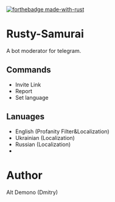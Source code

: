 [![forthebadge made-with-rust](http://ForTheBadge.com/images/badges/made-with-rust.svg)](https://www.rust-lang.org/)
# Rusty-Samurai
A bot moderator for telegram.

## Commands 
- Invite Link
- Report
- Set language

## Lanuages 
- English (Profanity Filter&Localization)
- Ukrainian (Localization)
- Russian (Localization)
- 
# Author
Alt Demono (Dmitry)
